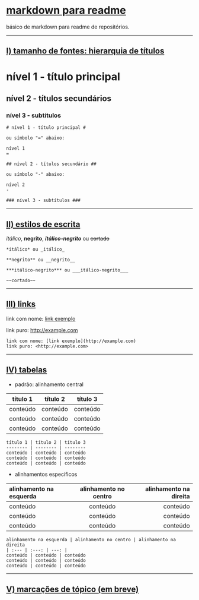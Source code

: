 [markdown para readme](https://github.com/claysfx/readme_markdown/blob/main/README.md?plain=1)<a name="titulo"></a>
=
básico de markdown para readme de repositórios.
- - -

## [I) tamanho de fontes: hierarquia de títulos]() ##

# nível 1 - título principal #
## nível 2 - títulos secundários ##
### nível 3 - subtítulos ###

```
# nível 1 - título principal #

ou símbolo "=" abaixo:

nível 1
=
```
```
## nível 2 - títulos secundário ##

ou símbolo "-" abaixo:

nível 2
-
```
```
### nível 3 - subtítulos ###
```

- - -

## [II) estilos de escrita]() ##

*itálico*, **negrito**, ***itálico-negrito*** ou ~~cortado~~

```
*itálico* ou _itálico_

**negrito** ou __negrito__

***itálico-negrito*** ou ___itálico-negrito___

~~cortado~~
```

- - -

## [III) links]() ##

link com nome: [link exemplo](http://example.com)

link puro: <http://example.com>

```
link com nome: [link exemplo](http://example.com)
link puro: <http://example.com>
```

- - -

## [IV) tabelas]() ##

- padrão: alinhamento central

título 1 | título 2 | título 3
-------- | -------- | --------
conteúdo | conteúdo | conteúdo
conteúdo | conteúdo | conteúdo
conteúdo | conteúdo | conteúdo

```
título 1 | título 2 | título 3
-------- | -------- | --------
conteúdo | conteúdo | conteúdo
conteúdo | conteúdo | conteúdo
conteúdo | conteúdo | conteúdo
```

- alinhamentos específicos

alinhamento na esquerda | alinhamento no centro | alinhamento na direita
| :--- | :---: | ---: |
conteúdo | conteúdo | conteúdo
conteúdo | conteúdo | conteúdo
conteúdo | conteúdo | conteúdo

```
alinhamento na esquerda | alinhamento no centro | alinhamento na direita
| :--- | :---: | ---: |
conteúdo | conteúdo | conteúdo
conteúdo | conteúdo | conteúdo
conteúdo | conteúdo | conteúdo
```

- - -

## [V) marcações de tópico (em breve)]() ##

